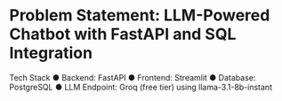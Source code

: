 # Problem Statement: LLM-Powered Chatbot with FastAPI and SQL Integration

Tech Stack
● Backend: FastAPI
● Frontend: Streamlit
● Database: PostgreSQL
● LLM Endpoint: Groq (free tier) using llama-3.1-8b-instant
